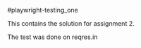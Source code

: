 #playwright-testing_one

This contains the solution for assignment 2.

The test was done on reqres.in
